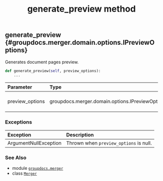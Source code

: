 ﻿---
title: generate_preview method
second_title: GroupDocs.Merger for Python via .NET API References
description: 
type: docs
url: /python-net/groupdocs.merger/merger/generate_preview/
is_root: false
weight: 70
---

## generate_preview {#groupdocs.merger.domain.options.IPreviewOptions}

Generates document pages preview.



```python
def generate_preview(self, preview_options):
    ...
```


| Parameter | Type | Description |
| :- | :- | :- |
| preview_options | groupdocs.merger.domain.options.IPreviewOptions | The preview options. |
### Exceptions
| Exception | Description |
| :- | :- |
| ArgumentNullException | Thrown when `preview_options` is null. |





### See Also
* module [`groupdocs.merger`](../../)
* class [`Merger`](/merger/python-net/groupdocs.merger/merger)
